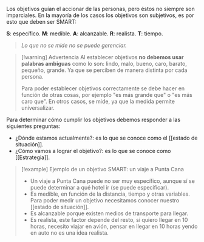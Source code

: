 Los objetivos guían el accionar de las personas, pero éstos no siempre son imparciales. En la mayoría de los casos los objetivos son subjetivos, es por esto que deben ser SMART:

**S**: específico.
**M**: medible.
**A**: alcanzable.
**R**: realista.
**T**: tiempo.

> _Lo que no se mide no se puede gerenciar._

>[!warning] Advertencia
>Al establecer objetivos **no debemos usar palabras ambiguas** como lo son: lindo, malo, bueno, caro, barato, pequeño, grande. Ya que se perciben de manera distinta por cada persona.
>
>Para poder establecer objetivos correctamente se debe hacer en función de otras cosas, por ejemplo "es más grande que" o "es más caro que". En otros casos, se mide, ya que la medida permite universalizar.
>

Para determinar cómo cumplir los objetivos debemos responder a las siguientes preguntas:

- ¿Dónde estamos actualmente?: es lo que se conoce como el [[estado de situación]].
- ¿Cómo vamos a lograr el objetivo?: es lo que se conoce como [[Estrategia]].

>[!example] Ejemplo de un objetivo SMART: un viaje a Punta Cana
>- Un viaje a Punta Cana puede no ser muy específico, aunque sí se puede determinar a qué hotel ir (se puede especificar).
>- Es medible, en función de la distancia, tiempo y otras variables. Para poder medir un objetivo necesitamos conocer nuestro [[estado de situación]].
>- Es alcanzable porque existen medios de transporte para llegar.
>- Es realista, este factor depende del resto, si quiero llegar en 10 horas, necesito viajar en avión, pensar en llegar en 10 horas yendo en auto no es una idea realista.
